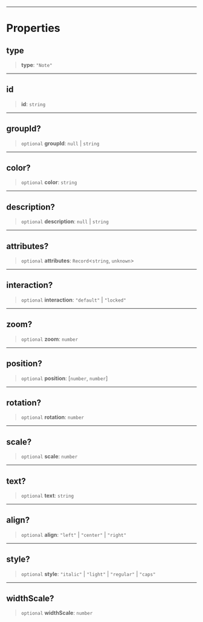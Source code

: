 ***

# Properties

## type

> **type**: `"Note"`

***

## id

> **id**: `string`

***

## groupId?

> `optional` **groupId**: `null` | `string`

***

## color?

> `optional` **color**: `string`

***

## description?

> `optional` **description**: `null` | `string`

***

## attributes?

> `optional` **attributes**: `Record`\<`string`, `unknown`>

***

## interaction?

> `optional` **interaction**: `"default"` | `"locked"`

***

## zoom?

> `optional` **zoom**: `number`

***

## position?

> `optional` **position**: \[`number`, `number`]

***

## rotation?

> `optional` **rotation**: `number`

***

## scale?

> `optional` **scale**: `number`

***

## text?

> `optional` **text**: `string`

***

## align?

> `optional` **align**: `"left"` | `"center"` | `"right"`

***

## style?

> `optional` **style**: `"italic"` | `"light"` | `"regular"` | `"caps"`

***

## widthScale?

> `optional` **widthScale**: `number`

